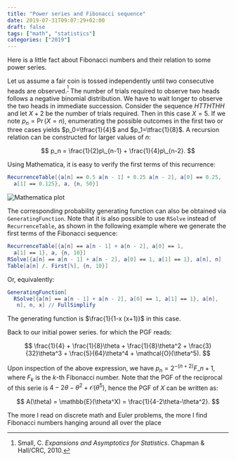 ```yaml
---
title: "Power series and Fibonacci sequence"
date: 2019-07-31T09:07:29+02:00
draft: false
tags: ["math", "statistics"]
categories: ["2019"]
---
```


Here is a little fact about Fibonacci numbers and their relation to some power series.

<!--more-->

Let us assume a fair coin is tossed independently until two consecutive heads are observed.<sup>[^1]</sup> The number of trials required to observe two heads follows a negative binomial distribution. We have to wait longer to observe the two heads in immediate succession. Consider the sequence $HTTHTHH$ and let $X+2$ be the number of trials required. Then in this case $X=5$. If we note $p_n=\Pr(X=n)$, enumerating the possible outcomes in the first two or three cases yields $p_0=\tfrac{1}{4}$ and $p_1=\tfrac{1}{8}$. A recursion relation can be constructed for larger values of $n$:

$$ p_n = \frac{1}{2}p\_{n-1} + \frac{1}{4}p\_{n-2}. $$

Using Mathematica, it is easy to verify the first terms of this recurrence:

```mathematica
RecurrenceTable[{a[n] == 0.5 a[n - 1] + 0.25 a[n - 2], a[0] == 0.25,
  a[1] == 0.125}, a, {n, 50}]
```

![Mathematica plot](/img/x34e7A2rz.png)

The corresponding probability generating function can also be obtained via `GeneratingFunction`. Note that it is also possible to use `RSolve` instead of `RecurrenceTable`, as shown in the following example where we generate the first terms of the Fibonacci sequence:

```mathematica
RecurrenceTable[{a[n] == a[n - 1] + a[n - 2], a[0] == 1,
  a[1] == 1}, a, {n, 10}]
RSolve[{a[n] == a[n - 1] + a[n - 2], a[0] == 1, a[1] == 1}, a[n], n]
Table[a[n] /. First[%], {n, 10}]
```

Or, equivalently:

```mathematica
GeneratingFunction[
  RSolve[{a[n] == a[n - 1] + a[n - 2], a[0] == 1, a[1] == 1}, a[n],
   n], n, x] // FullSimplify
```

The generating function is $\frac{1}{1-x (x+1)}$ in this case.

Back to our initial power series. for which the PGF reads:

$$ \frac{1}{4} + \frac{1}{8}\theta + \frac{1}{8}\theta^2 + \frac{3}{32}\theta^3 + \frac{5}{64}\theta^4 + \mathcal{O}(\theta^5). $$

Upon inspection of the above expression, we have $p_n = 2^{-(n+2)}F\_{n+1}$, where $F_k$ is the $k$-th Fibonacci number. Note that the PGF of the reciprocal of this serie is $4-2\theta-\theta^2+\mathcal{O}(\theta^5)$, hence the PGF of $X$ can be written as:

$$ A(\theta) = \mathbb{E}(\theta^X) = \frac{1}{4-2\theta-\theta^2}. $$

The more I read on discrete math and Euler problems, the more I find Fibonacci numbers hanging around all over the place

[^1]: Small, C. _Expansions and Asymptotics for Statistics_. Chapman & Hall/CRC, 2010.
